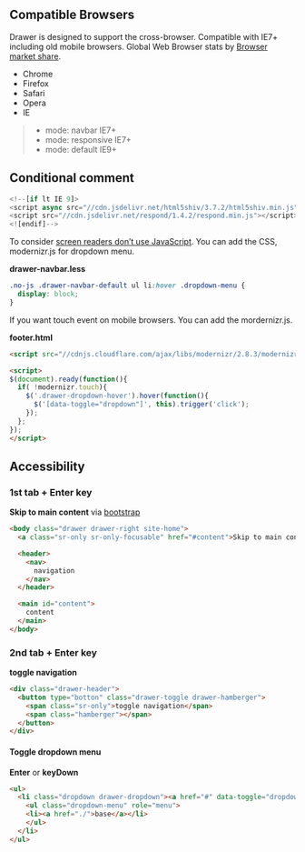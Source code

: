## Compatible Browsers

Drawer is designed to support the cross-browser. Compatible with IE7+ including old mobile browsers.
Global Web Browser stats by [Browser market share](http://www.netmarketshare.com/browser-market-share.aspx?qprid=2&qpcustomd=0).

- Chrome
- Firefox
- Safari
- Opera
- IE

 > - mode: navbar IE7+
 > - mode: responsive IE7+
 > - mode: default IE9+

## Conditional comment

``` javascript
<!--[if lt IE 9]>
<script async src="//cdn.jsdelivr.net/html5shiv/3.7.2/html5shiv.min.js"></script>
<script src="//cdn.jsdelivr.net/respond/1.4.2/respond.min.js"></script>
<![endif]-->
```

To consider [screen readers don’t use JavaScript](http://a11yproject.com/posts/myth-screen-readers-dont-use-javascript/). You can add the CSS, modernizr.js for dropdown menu.

**drawer-navbar.less**

``` css
.no-js .drawer-navbar-default ul li:hover .dropdown-menu {
  display: block;
}
```

If you want touch event on mobile browsers. You can add the mordernizr.js.

**footer.html**

``` html
<script src="//cdnjs.cloudflare.com/ajax/libs/modernizr/2.8.3/modernizr.min.js"></script>

<script>
$(document).ready(function(){
  if( !modernizr.touch){
    $('.drawer-dropdown-hover').hover(function(){ 
      $('[data-toggle="dropdown"]', this).trigger('click'); 
    });
  };
});     
</script> 
```

## Accessibility

### 1st tab + Enter key

**Skip to main content** via [bootstrap](http://getbootstrap.com/getting-started/#accessibility)

``` html
<body class="drawer drawer-right site-home">
  <a class="sr-only sr-only-focusable" href="#content">Skip to main content</a>

  <header>
    <nav>
      navigation
    </nav>
  </header>

  <main id="content">
    content
  </main>
</body>
```

### 2nd tab + Enter key

**toggle navigation**

``` html
<div class="drawer-header">
  <button type="botton" class="drawer-toggle drawer-hamberger">
    <span class="sr-only">toggle navigation</span> 
    <span class="hamberger"></span>
  </button>
</div>
```

#### Toggle dropdown menu

**Enter** or **keyDown**

``` html
<ul>
  <li class="dropdown drawer-dropdown"><a href="#" data-toggle="dropdown" role="button" aria-expanded="false">Demo <span class="caret"></span></a>
    <ul class="dropdown-menu" role="menu">
    <li><a href="./">base</a></li>
    </ul>
  </li>
</ul>
```